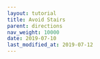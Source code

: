 ```yaml
---
layout: tutorial
title: Avoid Stairs
parent: directions
nav_weight: 10000
date: 2019-07-10
last_modified_at: 2019-07-12
---
```

